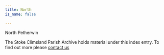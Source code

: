 ```yaml
---
title: North
is_name: false

---
```


North Petherwin


The Stoke Climsland Parish Archive holds material under this index entry. To find out more please [contact us](/contact/)
